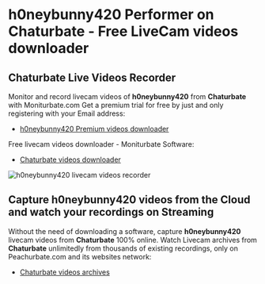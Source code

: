 # h0neybunny420 Performer on Chaturbate - Free LiveCam videos downloader

## Chaturbate Live Videos Recorder

Monitor and record livecam videos of **h0neybunny420** from **Chaturbate** with Moniturbate.com
Get a premium trial for free by just and only registering with your Email address:
* [h0neybunny420 Premium videos downloader](https://moniturbate.com/request-demo-licence-key.html)

Free livecam videos downloader - Moniturbate Software:
* [Chaturbate videos downloader](https://moniturbate.com/moniturbate-download-software.html)

![h0neybunny420 livecam videos recorder](https://peachurnet.com/templates/moniturbate-software.png)


## Capture h0neybunny420 videos from the Cloud and watch your recordings on Streaming

Without the need of downloading a software, capture **h0neybunny420** livecam videos from **Chaturbate** 100% online.
Watch Livecam archives from **Chaturbate** unlimitedly from thousands of existing recordings, only on Peachurbate.com and its websites network:
* [Chaturbate videos archives](https://peachurnet.com/)
